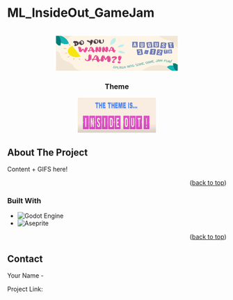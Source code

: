 # ML_InsideOut_GameJam
<a id="readme-top"></a>

<!-- PROJECT LOGO -->
<br />
<div align="center">
  <a href="https://itch.io/jam/do-you-wanna-jam-2024">
	<img src="ReadMeResources/DoYouWANNAJam.png" alt="Logo" width="280" height="80">
  </a>

  <h3 align="center">Theme</h3>
	<img src="ReadMeResources/InsideOut.png" alt="Logo" width="180" height="80">
</div>


<!-- ABOUT THE PROJECT -->
## About The Project
Content + GIFS here!

<p align="right">(<a href="#readme-top">back to top</a>)</p>



### Built With

* ![Godot Engine](https://img.shields.io/badge/GODOT-%23FFFFFF.svg?style=for-the-badge&logo=godot-engine)
* ![Aseprite](https://img.shields.io/badge/Aseprite-FFFFFF?style=for-the-badge&logo=Aseprite&logoColor=#7D929E)

<p align="right">(<a href="#readme-top">back to top</a>)</p>



<!-- CONTACT -->
## Contact

Your Name - 

Project Link: 

